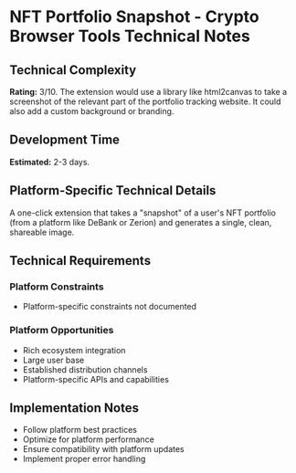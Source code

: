# NFT Portfolio Snapshot - Crypto Browser Tools Technical Notes

## Technical Complexity
**Rating:** 3/10. The extension would use a library like html2canvas to take a screenshot of the relevant part of the portfolio tracking website. It could also add a custom background or branding.

## Development Time
**Estimated:** 2-3 days.

## Platform-Specific Technical Details
A one-click extension that takes a "snapshot" of a user's NFT portfolio (from a platform like DeBank or Zerion) and generates a single, clean, shareable image.

## Technical Requirements

### Platform Constraints
- Platform-specific constraints not documented

### Platform Opportunities
- Rich ecosystem integration
- Large user base
- Established distribution channels
- Platform-specific APIs and capabilities

## Implementation Notes
- Follow platform best practices
- Optimize for platform performance
- Ensure compatibility with platform updates
- Implement proper error handling
